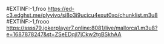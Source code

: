 #EXTINF:-1,froo
https://ed-c3.edghst.me/plyvivo/si8o3i9ucicu4exut0xo/chunklist.m3u8
#EXTINF:-1,frooo
https://ssss79.jokerplayer7.online:8081/live/mallorca1.m3u8?e=1687878247&st=ZSeEDqjl7jCkw2tgBSkhAA
